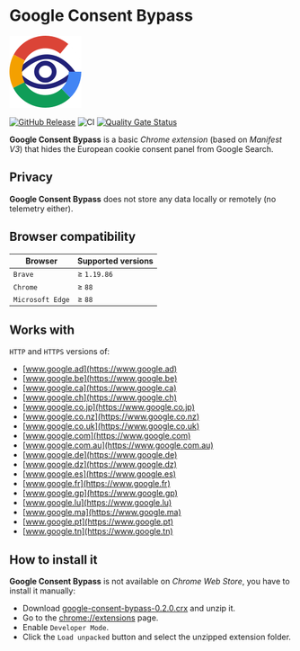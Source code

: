 # Google Consent Bypass
![Google Consent Bypass logo](src/images/icon128.png)

[![GitHub Release](https://img.shields.io/github/release/magnasilvar/google-consent-bypass.svg)](https://github.com/magnasilvar/google-consent-bypass/releases)
![CI](https://github.com/magnasilvar/google-consent-bypass/workflows/CI/badge.svg)
[![Quality Gate Status](https://sonarcloud.io/api/project_badges/measure?project=magnasilvar_google-consent-bypass&metric=alert_status)](https://sonarcloud.io/dashboard?id=magnasilvar_google-consent-bypass)

**Google Consent Bypass** is a basic *Chrome extension* (based on *Manifest V3*) that hides the European cookie consent panel from Google Search.

## Privacy
**Google Consent Bypass** does not store any data locally or remotely (no telemetry either).

## Browser compatibility
| Browser | Supported versions |
| ------- | ------------------ |
| `Brave` | ≥ `1.19.86` |
| `Chrome` | ≥ `88` |
| `Microsoft Edge` | ≥ `88` |

## Works with
`HTTP` and `HTTPS` versions of:
* [www.google.ad](https://www.google.ad)
* [www.google.be](https://www.google.be)
* [www.google.ca](https://www.google.ca)
* [www.google.ch](https://www.google.ch)
* [www.google.co.jp](https://www.google.co.jp)
* [www.google.co.nz](https://www.google.co.nz)
* [www.google.co.uk](https://www.google.co.uk)
* [www.google.com](https://www.google.com)
* [www.google.com.au](https://www.google.com.au)
* [www.google.de](https://www.google.de)
* [www.google.dz](https://www.google.dz)
* [www.google.es](https://www.google.es)
* [www.google.fr](https://www.google.fr)
* [www.google.gp](https://www.google.gp)
* [www.google.lu](https://www.google.lu)
* [www.google.ma](https://www.google.ma)
* [www.google.pt](https://www.google.pt)
* [www.google.tn](https://www.google.tn)

## How to install it
**Google Consent Bypass** is not available on *Chrome Web Store*, you have to install it manually:
* Download [google-consent-bypass-0.2.0.crx](https://github.com/magnasilvar/google-consent-bypass/releases/download/0.2.0/google-consent-bypass-0.2.0.crx) and unzip it.
* Go to the [chrome://extensions](chrome://extensions) page.
* Enable `Developer Mode`.
* Click the `Load unpacked` button and select the unzipped extension folder.
